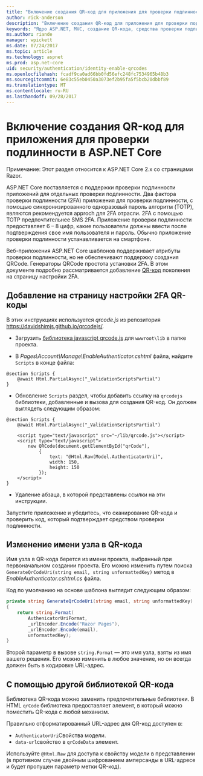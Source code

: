 ```yaml
---
title: "Включение создания QR-код для приложения для проверки подлинности в ASP.NET Core"
author: rick-anderson
description: "Включение создания QR-код для приложения для проверки подлинности в ASP.NET Core"
keywords: "Ядро ASP.NET, MVC, создание QR-кода, средства проверки подлинности, 2FA"
ms.author: riande
manager: wpickett
ms.date: 07/24/2017
ms.topic: article
ms.technology: aspnet
ms.prod: asp.net-core
uid: security/authentication/identity-enable-qrcodes
ms.openlocfilehash: fcadf9ca0ad66bb0fd56efc248fc7534965b48b3
ms.sourcegitcommit: 6e83c55eb0450a3073ef2b95fa5f5bcb20dbbf89
ms.translationtype: MT
ms.contentlocale: ru-RU
ms.lasthandoff: 09/28/2017
---
```

# <a name="enabling-qr-code-generation-for-authenticator-apps-in-aspnet-core"></a>Включение создания QR-код для приложения для проверки подлинности в ASP.NET Core

Примечание: Этот раздел относится к ASP.NET Core 2.x со страницами Razor.

ASP.NET Core поставляется с поддержки проверки подлинности приложений для отдельных проверки подлинности. Два фактора проверки подлинности (2FA) приложения для проверки подлинности, с помощью синхронизированного одноразовый пароль алгоритм (TOTP), являются рекомендуется approch для 2FA отрасли. 2FA с помощью TOTP предпочтительнее SMS 2FA. Приложение проверки подлинности предоставляет 6 – 8 цифр, какие пользователи должны ввести после подтверждения свое имя пользователя и пароль. Обычно приложение проверки подлинности устанавливается на смартфоне.

Веб-приложения ASP.NET Core шаблонов поддерживает атрибуты проверки подлинности, но не обеспечивают поддержку создания QRCode. Генераторы QRCode простота установки 2FA. В этом документе подробно рассматривается добавление [QR-код](https://wikipedia.org/wiki/QR_code) поколения на страницу настройки 2FA.

## <a name="adding-qr-codes-to-the-2fa-configuration-page"></a>Добавление на страницу настройки 2FA QR-коды

В этих инструкциях используется *qrcode.js* из репозитория https://davidshimjs.github.io/qrcodejs/.

* Загрузить [библиотека javascript qrcode.js](https://davidshimjs.github.io/qrcodejs/) для `wwwroot\lib` в папке проекта.

* В *Pages\Account\Manage\EnableAuthenticator.cshtml* файла, найдите `Scripts` в конце файла:

```cshtml
@section Scripts {
    @await Html.PartialAsync("_ValidationScriptsPartial")
}
```

* Обновление `Scripts` раздел, чтобы добавить ссылку на `qrcodejs` библиотеки, добавленные и вызова для создания QR-код. Он должен выглядеть следующим образом:

```cshtml
@section Scripts {
    @await Html.PartialAsync("_ValidationScriptsPartial")

    <script type="text/javascript" src="~/lib/qrcode.js"></script>
    <script type="text/javascript">
        new QRCode(document.getElementById("qrCode"),
            {
                text: "@Html.Raw(Model.AuthenticatorUri)",
                width: 150,
                height: 150
            });
    </script>
}
```

* Удаление абзаца, в которой представлены ссылки на эти инструкции.

Запустите приложение и убедитесь, что сканирование QR-кода и проверить код, который подтверждает средством проверки подлинности.

## <a name="change-the-site-name-in-the-qr-code"></a>Изменение имени узла в QR-кода

Имя узла в QR-кода берется из имени проекта, выбранный при первоначальном создании проекта. Его можно изменить путем поиска `GenerateQrCodeUri(string email, string unformattedKey)` метод в *EnableAuthenticator.cshtml.cs* файла. 

Код по умолчанию на основе шаблона выглядит следующим образом:

```c#
private string GenerateQrCodeUri(string email, string unformattedKey)
{
    return string.Format(
        AuthenicatorUriFormat,
        _urlEncoder.Encode("Razor Pages"),
        _urlEncoder.Encode(email),
        unformattedKey);
}
```

Второй параметр в вызове `string.Format` — это имя узла, взяты из имя вашего решения. Его можно изменить в любое значение, но он всегда должен быть в кодировке URL-адрес.

## <a name="using-a-different-qr-code-library"></a>С помощью другой библиотекой QR-кода

Библиотека QR-кода можно заменить предпочтительные библиотеки. В HTML `qrCode` библиотека предоставляет элемент, в который можно поместить QR-кода с любой механизм.

Правильно отформатированный URL-адрес для QR-код доступен в:

* `AuthenticatorUri`Свойства модели.
* `data-url`свойство в `qrCodeData` элемент. 

Используйте `@Html.Raw` для доступа к свойству модели в представлении (в противном случае двойным шифрованием амперсанды в URL-адресе и будет пропущен параметр метки QR-код).
